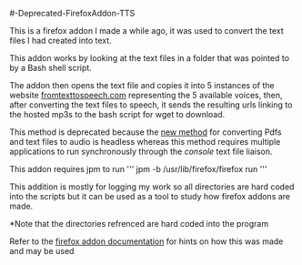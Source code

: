 #-Deprecated-FirefoxAddon-TTS

This is a firefox addon I made a while ago, it was used to convert the text files I had created into text.

This addon works by looking at the text files in a folder that was pointed to by a Bash shell script.

The addon then opens the text file and copies it into 5 instances of the website [fromtexttospeech.com](www.fromtexttospeech.com) representing the 5 available voices, then, after converting the text files to speech, it sends the resulting urls linking to the hosted mp3s to the bash script for wget to download.

This method is deprecated because the [new method](https://github.com/KhalfaniWadlington/Convert-Book-or-PDF-To-Audio) for converting Pdfs and text files to audio is headless whereas this method requires multiple applications to run synchronously through the *console* text file liaison.

This addon requires jpm to run ''' jpm -b /usr/lib/firefox/firefox run ''' 

This addition is mostly for logging my work so all directories are hard coded into the scripts but it can be used as a tool to study how firefox addons are made.

*Note that the directories refrenced are hard coded into the program

Refer to the [firefox addon documentation](https://developer.mozilla.org/en-US/Add-ons/SDK) for hints on how this was made and may be used
